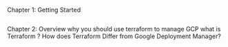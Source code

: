 Chapter 1: Getting Started
```
```
Chapter 2: Overview
    why you should use terraform to manage GCP
    what is Terraform ?
    How does Terraform Differ from Google Deployment Manager? 
```
```
